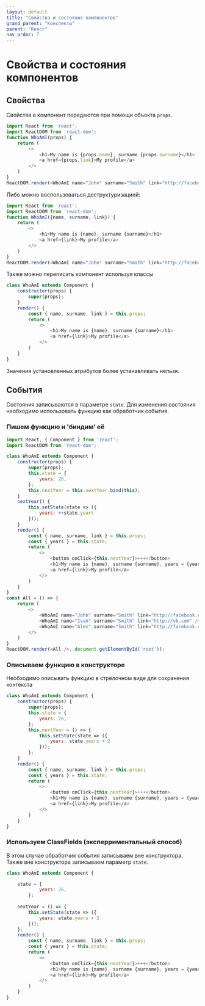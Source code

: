 ```yaml
---
layout: default
title: "Свойства и состояния компонентов"
grand_parent: "Конспекты"
parent: "React"
nav_order: 7
---
```


# Свойства и состояния компонентов

## Свойства

Свойства в компонент передаются при помощи объекта `props`.

```js
import React from 'react';
import ReactDOM from 'react-dom';
function WhoAmI(props) {
    return (
        <>
            <h1>My name is {props.name}, surname {props.surname}</h1>
            <a href={props.link}>My profile</a>
        </>
    )
}
ReactDOM.render(<WhoAmI name="John" surname="Smith" link="http://facebook.com" />, document.getElementById('root'));
```

Либо можно воспользоваться деструктуризацией:

```js
import React from 'react';
import ReactDOM from 'react-dom';
function WhoAmI({name, surname, link}) {
    return (
        <>
            <h1>My name is {name}, surname {surname}</h1>
            <a href={link}>My profile</a>
        </>
    )
}
ReactDOM.render(<WhoAmI name="John" surname="Smith" link="http://facebook.com" />, document.getElementById('root'));
```

Также можно переписать компонент используя классы

```js
class WhoAmI extends Component {
    constructor(props) {
        super(props);
    }
    render() {
        const { name, surname, link } = this.props;
        return (
            <>
                <h1>My name is {name}, surname {surname}</h1>
                <a href={link}>My profile</a>
            </>
        )
    }
}
```

Значения установленных атрибутов более устанавливать нельзя.

## События

Состояния записываются в параметре `state`. Для изменения состояния необходимо использовать функцию как обработчик события.

### Пишем функцию и 'биндим' её

```js
import React, { Component } from 'react';
import ReactDOM from 'react-dom';

class WhoAmI extends Component {
    constructor(props) {
        super(props);
        this.state = {
            years: 26,
        };
        this.nextYear = this.nextYear.bind(this);
    }
    nextYear() {
        this.setState(state => ({
            years: ++state.years
        }));
    }
    render() {
        const { name, surname, link } = this.props;
        const { years } = this.state;
        return (
            <>
                <button onClick={this.nextYear}>+++</button>
                <h1>My name is {name}, surname {surname}, years = {years}</h1>
                <a href={link}>My profile</a>
            </>
        )
    }
}
const All = () => {
    return (
        <>
            <WhoAmI name="John" surname="Smith" link="http://facebook.com" />
            <WhoAmI name="Ivan" surname="Smith" link="http://vk.com" />
            <WhoAmI name="Alex" surname="Smith" link="http://facebook.com" />
        </>
    )
}
ReactDOM.render(<All />, document.getElementById('root'));
```

### Описываем функцию в конструкторе

Необходимо описывать функцию в стрелочном виде для сохранения контекста

```js
class WhoAmI extends Component {
    constructor(props) {
        super(props);
        this.state = {
            years: 26,
        };
        this.nextYear = () => {
            this.setState(state => ({
                years: state.years + 2
            }));
        };
    }
    render() {
        const { name, surname, link } = this.props;
        const { years } = this.state;
        return (
            <>
                <button onClick={this.nextYear}>+++</button>
                <h1>My name is {name}, surname {surname}, years = {years}</h1>
                <a href={link}>My profile</a>
            </>
        )
    }
}
```

### Используем ClassFields (эксперриментальный способ)

В этом случае обработчик события записываем вне конструктора. Также вне конструктора записываем параметр `state`.

```js
class WhoAmI extends Component {

    state = {
            years: 26,
        };
    
    nextYear = () => {
        this.setState(state => ({
            years: state.years + 3
        }));
    };
    render() {
        const { name, surname, link } = this.props;
        const { years } = this.state;
        return (
            <>
                <button onClick={this.nextYear}>+++</button>
                <h1>My name is {name}, surname {surname}, years = {years}</h1>
                <a href={link}>My profile</a>
            </>
        )
    }
}
```